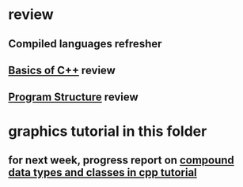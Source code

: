 # review

## Compiled languages refresher

## [Basics of C++](https://cplusplus.com/doc/tutorial/) review

## [Program Structure](https://cplusplus.com/doc/tutorial/) review

# graphics tutorial in this folder

## for next week, progress report on [compound data types and classes in cpp tutorial](https://cplusplus.com/doc/tutorial/)